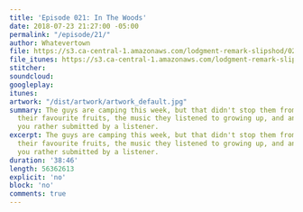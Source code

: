 ```yaml
---
title: 'Episode 021: In The Woods'
date: 2018-07-23 21:27:00 -05:00
permalink: "/episode/21/"
author: Whatevertown
file: https://s3.ca-central-1.amazonaws.com/lodgment-remark-slipshod/021.mp3
file_itunes: https://s3.ca-central-1.amazonaws.com/lodgment-remark-slipshod/021.m4a
stitcher:
soundcloud:
googleplay:
itunes:
artwork: "/dist/artwork/artwork_default.jpg"
summary: The guys are camping this week, but that didn't stop them from talking about
  their favourite fruits, the music they listened to growing up, and answering a would
  you rather submitted by a listener.
excerpt: The guys are camping this week, but that didn't stop them from talking about
  their favourite fruits, the music they listened to growing up, and answering a would
  you rather submitted by a listener.
duration: '38:46'
length: 56362613
explicit: 'no'
block: 'no'
comments: true
---
```

